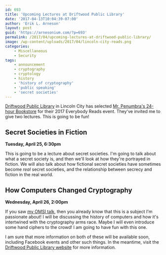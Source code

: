 ```yaml
---
id: 693
title: 'Upcoming Lectures at Driftwood Public Library'
date: '2017-04-13T10:04:39-07:00'
author: 'Erik L. Arneson'
layout: post
guid: 'https://arnesonium.com/?p=693'
permalink: /2017/04/upcoming-lectures-at-driftwood-public-library/
image: /wp-content/uploads/2017/04/lincoln-city-reads.png
categories:
    - Miscellaneous
    - Security
tags:
    - announcement
    - cryptography
    - cryptology
    - history
    - 'history of cryptography'
    - 'public speaking'
    - 'secret societies'
---
```


<a href="http://www.driftwoodlib.org/" target="_blank">Driftwood Public Library</a> in Lincoln City has selected <a href="http://amzn.to/2p11dfj" target="_blank">Mr. Penumbra's 24-hour Bookstore</a> for their 2017 Everybody Reads event. They've invited me to give two lectures. This is going to be fun!
<!--more-->

## Secret Societies in Fiction

**Tuesday, April 25, 6:30pm**

This is going to be a lecture about secret societies. I'm going to talk about what a secret society is, and then we'll look at how they're portrayed in fiction. We will also talk about how fictional secret societies have sometimes become *real* secret societies, and the relationship between secrecy and fiction in the real world.

## How Computers Changed Cryptography

**Wednesday, April 26, 2:00pm**

If you saw <a href="https://arnesonium.com/2017/03/omsi-science-on-screen-the-imitation-game/">my OMSI talk</a>, then you already know that this is a subject I'm passionate about! I will be discussing the history of computers and how it's intertwined with the cryptography arms race. Maybe I will even introduce some hand ciphers to the crowd! I am going to have fun with this one.

I am sure that more information on both of these will be available soon, including Facebook events and other such things. In the meantime, visit the <a href="http://www.driftwoodlib.org/" target="_blank">Driftwood Public Library website</a> for more information.